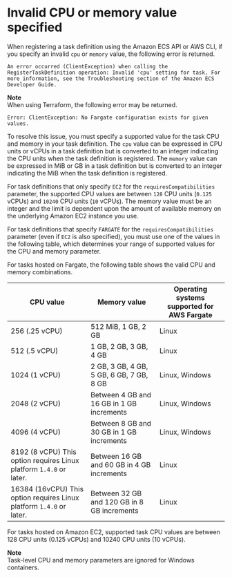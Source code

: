 # Invalid CPU or memory value specified<a name="task-cpu-memory-error"></a>

When registering a task definition using the Amazon ECS API or AWS CLI, if you specify an invalid `cpu` or `memory` value, the following error is returned\.

```
An error occurred (ClientException) when calling the RegisterTaskDefinition operation: Invalid 'cpu' setting for task. For more information, see the Troubleshooting section of the Amazon ECS Developer Guide.
```

**Note**  
When using Terraform, the following error may be returned\.  

```
Error: ClientException: No Fargate configuration exists for given values.
```

To resolve this issue, you must specify a supported value for the task CPU and memory in your task definition\. The `cpu` value can be expressed in CPU units or vCPUs in a task definition but is converted to an integer indicating the CPU units when the task definition is registered\. The `memory` value can be expressed in MiB or GB in a task definition but is converted to an integer indicating the MiB when the task definition is registered\.

For task definitions that only specify `EC2` for the `requiresCompatibilities` parameter, the supported CPU values are between `128` CPU units \(`0.125` vCPUs\) and `10240` CPU units \(`10` vCPUs\)\. The memory value must be an integer and the limit is dependent upon the amount of available memory on the underlying Amazon EC2 instance you use\.

For task definitions that specify `FARGATE` for the `requiresCompatibilities` parameter \(even if `EC2` is also specified\), you must use one of the values in the following table, which determines your range of supported values for the CPU and memory parameter\.

For tasks hosted on Fargate, the following table shows the valid CPU and memory combinations\.


|  CPU value  |  Memory value  |  Operating systems supported for AWS Fargate  | 
| --- | --- | --- | 
|  256 \(\.25 vCPU\)  |  512 MiB, 1 GB, 2 GB  |  Linux  | 
|  512 \(\.5 vCPU\)  |  1 GB, 2 GB, 3 GB, 4 GB  |  Linux  | 
|  1024 \(1 vCPU\)  |  2 GB, 3 GB, 4 GB, 5 GB, 6 GB, 7 GB, 8 GB  |  Linux, Windows  | 
|  2048 \(2 vCPU\)  |  Between 4 GB and 16 GB in 1 GB increments  |  Linux, Windows  | 
|  4096 \(4 vCPU\)  |  Between 8 GB and 30 GB in 1 GB increments  |  Linux, Windows  | 
|  8192 \(8 vCPU\)  This option requires Linux platform `1.4.0` or later\.   |  Between 16 GB and 60 GB in 4 GB increments  |  Linux  | 
|  16384 \(16vCPU\)  This option requires Linux platform `1.4.0` or later\.   |  Between 32 GB and 120 GB in 8 GB increments  |  Linux  | 

For tasks hosted on Amazon EC2, supported task CPU values are between 128 CPU units \(0\.125 vCPUs\) and 10240 CPU units \(10 vCPUs\)\.

**Note**  
Task\-level CPU and memory parameters are ignored for Windows containers\.